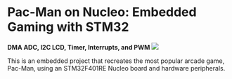 # Pac-Man on Nucleo: Embedded Gaming with STM32
**DMA ADC, I2C LCD, Timer, Interrupts, and PWM**
![]([https://github.com/Your_Repository_Name/Your_GIF_Name.gif](https://github.com/esther494/PACMAN/blob/main/IMG_3559.gif))

This is an embedded project that recreates the most popular arcade game, Pac-Man, using an STM32F401RE Nucleo board and hardware peripherals.
